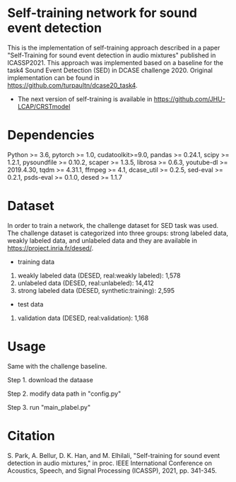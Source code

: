 # Self-training network for sound event detection
This is the implementation of self-training approach described in a paper "Self-Training for sound event detection in audio mixtures" published in ICASSP2021.
This approach was implemented based on a baseline for the task4 Sound Event Detection (SED) in DCASE challenge 2020.
Original implementation can be found in https://github.com/turpaultn/dcase20_task4.
- The next version of self-training is available in https://github.com/JHU-LCAP/CRSTmodel

# Dependencies
Python >= 3.6, pytorch >= 1.0, cudatoolkit>=9.0, pandas >= 0.24.1, scipy >= 1.2.1, pysoundfile >= 0.10.2, scaper >= 1.3.5, librosa >= 0.6.3, youtube-dl >= 2019.4.30, tqdm >= 4.31.1, ffmpeg >= 4.1, dcase_util >= 0.2.5, sed-eval >= 0.2.1, psds-eval >= 0.1.0, desed >= 1.1.7

# Dataset
In order to train a network, the challenge dataset for SED task was used.
The challenge dataset is categorized into three groups: strong labeled data, weakly labeled data, and unlabeled data and they are available in https://project.inria.fr/desed/.

- training data
 1) weakly labeled data (DESED, real:weakly labeled): 1,578
 2) unlabeled data (DESED, real:unlabeled): 14,412
 3) strong labeled data (DESED, synthetic:training): 2,595
 
- test data
 1) validation data (DESED, real:validation): 1,168

# Usage
Same with the challenge baseline.

Step 1. download the dataase

Step 2. modify data path in "config.py"

Step 3. run "main_plabel.py"

# Citation
S. Park, A. Bellur, D. K. Han, and M. Elhilali, "Self-training for sound event detection in audio mixtures," in proc. IEEE International Conference on Acoustics, Speech, and Signal Processing (ICASSP), 2021, pp. 341-345.
